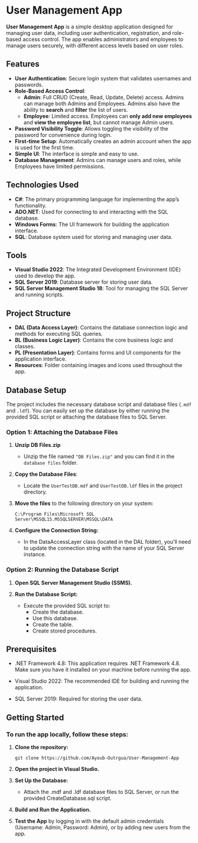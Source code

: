 # User Management App

**User Management App** is a simple desktop application designed for managing user data, including user authentication, registration, and role-based access control. The app enables administrators and employees to manage users securely, with different access levels based on user roles.

## Features

- **User Authentication**: Secure login system that validates usernames and passwords.
- **Role-Based Access Control**:
  - **Admin**: Full CRUD (Create, Read, Update, Delete) access. Admins can manage both Admins and Employees. Admins also have the ability to **search** and **filter** the list of users.
  - **Employee**: Limited access. Employees can **only add new employees** and **view the employee list**, but cannot manage Admin users.
- **Password Visibility Toggle**: Allows toggling the visibility of the password for convenience during login.
- **First-time Setup**: Automatically creates an admin account when the app is used for the first time.
- **Simple UI**: The interface is simple and easy to use.
- **Database Management**: Admins can manage users and roles, while Employees have limited permissions.

## Technologies Used

- **C#**: The primary programming language for implementing the app’s functionality.
- **ADO.NET**: Used for connecting to and interacting with the SQL database.
- **Windows Forms**: The UI framework for building the application interface.
- **SQL**: Database system used for storing and managing user data.

## Tools

- **Visual Studio 2022**: The Integrated Development Environment (IDE) used to develop the app.
- **SQL Server 2019**: Database server for storing user data.
- **SQL Server Management Studio 18**: Tool for managing the SQL Server and running scripts.

## Project Structure

- **DAL (Data Access Layer)**: Contains the database connection logic and methods for executing SQL queries.
- **BL (Business Logic Layer)**: Contains the core business logic and classes.
- **PL (Presentation Layer)**: Contains forms and UI components for the application interface.
- **Resources**: Folder containing images and icons used throughout the app.

## Database Setup

The project includes the necessary database script and database files (`.mdf` and `.ldf`). You can easily set up the database by either running the provided SQL script or attaching the database files to SQL Server.

### Option 1: Attaching the Database Files

1. **Unzip DB Files.zip**
    - Unzip the file named `"DB Files.zip"` and you can find it in the `database files` folder.

2. **Copy the Database Files**: 
   - Locate the `UserTestDB.mdf` and `UserTestDB.ldf` files in the project directory.

3. **Move the files** to the following directory on your system:
   ```plaintext
   C:\Program Files\Microsoft SQL Server\MSSQL15.MSSQLSERVER\MSSQL\DATA
4. **Configure the Connection String:**
    - In the DataAccessLayer class (located in the DAL folder), you'll need to update the connection string with the name of your SQL Server instance.
### Option 2: Running the Database Script

1. **Open SQL Server Management Studio (SSMS).**

2. **Run the Database Script:**
    - Execute the provided SQL script to:
        - Create the database.
        - Use this database.
        - Create the table.
        - Create stored procedures.

## Prerequisites

- .NET Framework 4.8: This application requires .NET Framework 4.8. Make sure you have it installed on your machine before running the app.

- Visual Studio 2022: The recommended IDE for building and running the application.

- SQL Server 2019: Required for storing the user data.

## Getting Started

### To run the app locally, follow these steps:

1. **Clone the repository:** 

   ```plaintext
   git clone https://github.com/Ayoub-Outrgua/User-Management-App
2. **Open the project in Visual Studio.**

3. **Set Up the Database:**
    - Attach the .mdf and .ldf database files to SQL Server, or run the provided CreateDatabase.sql script.

4. **Build and Run the Application.**

5. **Test the App** by logging in with the default admin credentials (Username: Admin, Password: Admin), or by adding new users from the app.
